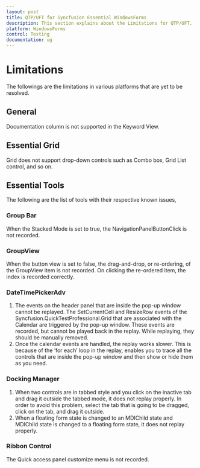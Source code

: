 ```yaml
---
layout: post
title: QTP/UFT for Syncfusion Essential WindowsForms
description: This section explains about the Limitations for QTP/UFT.
platform: WindowsForms
control: Testing
documentation: ug
---
```


# Limitations

The followings are the limitations in various platforms that are yet to be resolved.

## General
Documentation column is not supported in the Keyword View.

## Essential Grid
Grid does not support drop-down controls such as Combo box, Grid List control, and so on.

## Essential Tools
The following are the list of tools with their respective known issues,

### Group Bar
When the Stacked Mode is set to true, the NavigationPanelButtonClick is not recorded.

### GroupView
When the button view is set to false, the drag-and-drop, or re-ordering, of the GroupView item is not recorded. On clicking the re-ordered item, the index is recorded correctly.

### DateTimePickerAdv
1. The events on the header panel that are inside the pop-up window cannot be replayed. The SetCurrentCell and ResizeRow events of the Syncfusion.QuickTestProfessional.Grid that are associated with the Calendar are triggered by the pop-up window. These events are recorded, but cannot be played back in the replay. While replaying, they should be manually removed.
2. Once the calendar events are handled, the replay works slower. This is because of the ‘for each’ loop in the replay, enables you to trace all the controls that are inside the pop-up window and then show or hide them as you need.

### Docking Manager
1. When two controls are in tabbed style and you click on the inactive tab and drag it outside the tabbed mode, it does not replay properly. In order to avoid this problem, select the tab that is going to be dragged, click on the tab, and drag it outside.
2. When a floating form state is changed to an MDIChild state and MDIChild state is changed to a floating form state, it does not replay properly.

### Ribbon Control
The Quick access panel customize menu is not recorded.
